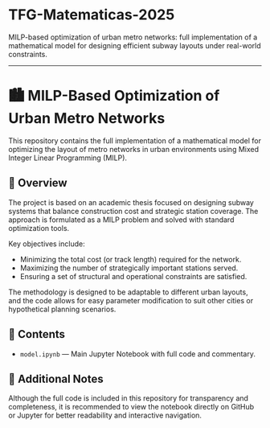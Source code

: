 # TFG-Matematicas-2025
MILP-based optimization of urban metro networks: full implementation of a mathematical model for designing efficient subway layouts under real-world constraints.


---------------------------------------------------------------------------------------------------

# 🏙️ MILP-Based Optimization of Urban Metro Networks

This repository contains the full implementation of a mathematical model for optimizing the layout of metro networks in urban environments using Mixed Integer Linear Programming (MILP).

## 📘 Overview

The project is based on an academic thesis focused on designing subway systems that balance construction cost and strategic station coverage. The approach is formulated as a MILP problem and solved with standard optimization tools.

Key objectives include:
- Minimizing the total cost (or track length) required for the network.
- Maximizing the number of strategically important stations served.
- Ensuring a set of structural and operational constraints are satisfied.

The methodology is designed to be adaptable to different urban layouts, and the code allows for easy parameter modification to suit other cities or hypothetical planning scenarios.

## 📂 Contents

- `model.ipynb` — Main Jupyter Notebook with full code and commentary.
   
## 🔗 Additional Notes

Although the full code is included in this repository for transparency and completeness, it is recommended to view the notebook directly on GitHub or Jupyter for better readability and interactive navigation.
